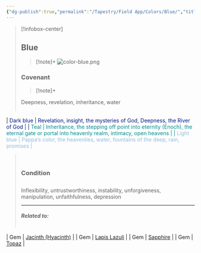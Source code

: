 ```yaml
---
{"dg-publish":true,"permalink":"/Tapestry/Field App/Colors/Blue/","title":"Blue","tags":["covenants/colors"],"dgHomeLink":true,"dgEnableSearch":true}
---
```


> [!infobox-center] 
> ## Blue
> > [!note]+
> ![color-blue.png](/img/user/File%20Vault/Field%20App/colors/color-blue.png)
>  ### Covenant 
>> [!note]+ 
>  <p class="note first" p style="margin-bottom: 16px;"> Deepness, revelation, inheritance, water</p>
><p class="note third">
>
> |             |        |
> | --- | --- |
|  <span style="color: #001885;">Dark blue  |   <span style="color: #001885;">Revelation, insight, the mysteries of God, Deepness, the River of God  |
|  <span style="color: #008B8B;">Teal  |   <span style="color: #008B8B;">Inheritance, the stepping off point into eternity (Enoch), the eternal gate or portal into heavenly realm, intimacy, open heavens  |
|  <span style="color: #93bbde;">Light blue  |   <span style="color: #93bbde;">Pappa’s color, the heavenlies, water, fountains of the deep, rain, promises  |
></p>
><br>
>
><h3 data-style="inverted">Condition</h3>
><p style="margin-bottom: 28px;">
>
><p class="note first-alt"> Inflexibility, untrustworthiness, instability, unforgiveness, manipulation, unfaithfulness, depression<br>
>
> <hr style="width: 100%; border: none; border-top: 1px solid var(--background-modifier-border); box-shadow: 0.4px -0.2px 0.1px #bababa; margin-left: auto">
> 
> ##### Related to:
>  <p class="note first" p style="margin-bottom: 16px;">
><p class="note third">
>
> |             |        |
> | --- | --- |
| Gem        | <a href="jacinth" data-href="jacinth" class="internal-link">Jacinth (Hyacinth)</a>       |
| Gem          | <a href="lapis lazuli" data-href="lapis lazuli" class="internal-link">Lapis Lazuli</a>                       |
| Gem       | <a href="sapphire" data-href="sapphire" class="internal-link">Sapphire</a>               |
| Gem          | <a href="topaz" data-href="topaz" class="internal-link">Topaz</a>                       |
></p>